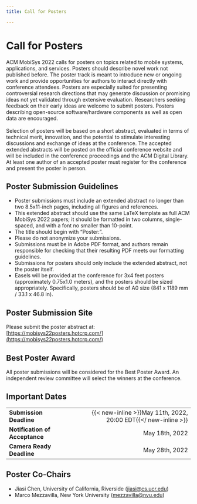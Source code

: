 ```yaml
---
title: Call for Posters

---
```


<!--
---
title: Call for Posters
menu:
  main:
    parent: "Author Info"
    weight: 20
---
-->

# Call for Posters

ACM MobiSys 2022 calls for posters on topics related to mobile systems, applications, and services. Posters should describe novel work not published before. The poster track is meant to introduce new or ongoing work and provide opportunities for authors to interact directly with conference attendees. Posters are especially suited for presenting controversial research directions that may generate discussion or promising ideas not yet validated through extensive evaluation. Researchers seeking feedback on their early ideas are welcome to submit posters. Posters describing open-source software/hardware components as well as open data are encouraged.
<br></br>
Selection of posters will be based on a short abstract, evaluated in terms of technical merit, innovation, and the potential to stimulate interesting discussions and exchange of ideas at the conference. The accepted extended abstracts will be posted on the official conference website and will be included in the conference proceedings and the ACM Digital Library. At least one author of an accepted poster must register for the conference and present the poster in person.

## Poster Submission Guidelines
- Poster submissions must include an extended abstract no longer than two 8.5x11-inch pages, including all figures and references.
- This extended abstract should use the same LaTeX template as full ACM MobiSys 2022 papers; it should be formatted in two columns, single-spaced, and with a font no smaller than 10-point.
- The title should begin with “Poster:”.
- Please do not anonymize your submissions.
- Submissions must be in Adobe PDF format, and authors remain responsible for checking that their resulting PDF meets our formatting guidelines.
- Submissions for posters should only include the extended abstract, not the poster itself.
- Easels will be provided at the conference for 3x4 feet posters (approximately 0.75x1.0 meters), and the posters should be sized appropriately. Specifically, posters should be of A0 size (841 x 1189 mm / 33.1 x 46.8 in).

## Poster Submission Site
Please submit the poster abstract at: [https://mobisys22posters.hotcrp.com/](https://mobisys22posters.hotcrp.com/)

## Best Poster Award
All poster submissions will be considered for the Best Poster Award. An independent review committee will select the winners at the conference.

## Important Dates
| | |
| :- | -: |
| **Submission Deadline** | {{< new-inline >}}May 11th, 2022, 20:00 EDT{{</ new-inline >}} |
| **Notification of Acceptance** | May 18th, 2022 |
| **Camera Ready Deadline** | May 28th, 2022 |

## Poster Co-Chairs
-	Jiasi Chen, University of California, Riverside (jiasi@cs.ucr.edu)
-	Marco Mezzavilla, New York University (mezzavilla@nyu.edu)
